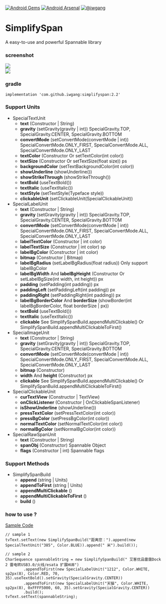 [![Android Gems](http://www.android-gems.com/badge/iwgang/SimplifySpan.svg?branch=master)](http://www.android-gems.com/lib/iwgang/SimplifySpan)
[![Android Arsenal](https://img.shields.io/badge/Android%20Arsenal-SimplifySpan-green.svg?style=true)](http://android-arsenal.com/details/1/2907)
[![@iwgang](https://img.shields.io/badge/weibo-%40iwgang-blue.svg)](http://weibo.com/iwgang)

# SimplifySpan
A easy-to-use and powerful Spannable library

### screenshot
![](https://raw.githubusercontent.com/iwgang/SimplifySpan/master/screenshot/s1.png)   
![](https://raw.githubusercontent.com/iwgang/SimplifySpan/master/screenshot/s3.gif)  

### gradle
    implementation 'com.github.iwgang:simplifyspan:2.2'
    
### Support Units
* SpecialTextUnit
    * **text** (Constructor | String)
    * **gravity** (setGravity(gravity | int)) SpecialGravity.TOP, SpecialGravity.CENTER, SpecialGravity.BOTTOM
    * **convertMode** (setConvertMode(convertMode | int)) SpecialConvertMode.ONLY_FIRST, SpecialConvertMode.ALL, SpecialConvertMode.ONLY_LAST
    * **textColor** (Constructor Or setTextColor(int color))
    * **textSize** (Constructor Or setTextSize(float size)) ps
    * **backgroundColor** (setTextBackgroundColor(int color))
    * **showUnderline** (showUnderline())
    * **showStrikeThrough** (showStrikeThrough())
    * **textBold** (useTextBold())
    * **textItalic** (useTextItalic())
    * **textStyle** (setTextStyle(Typeface style))
    * **clickableUnit** (setClickableUnit(SpecialClickableUnit))
* SpecialLabelUnit
    * **text** (Constructor | String)
    * **gravity** (setGravity(gravity | int)) SpecialGravity.TOP, SpecialGravity.CENTER, SpecialGravity.BOTTOM
    * **convertMode** (setConvertMode(convertMode | int)) SpecialConvertMode.ONLY_FIRST, SpecialConvertMode.ALL, SpecialConvertMode.ONLY_LAST
    * **labelTextColor** (Constructor | int color)
    * **labelTextSize** (Constructor | int color) sp
    * **labelBgColor** (Constructor | int color)
    * **bitmap** (Constructor | Bitmap)
    * **labelBgRadius** (setLabelBgRadius(float radius)) Only support labelBgColor
    * **labelBgWidth** And **labelBgHeight** (Constructor Or setLabelBgSize(int width, int height)) px
    * **padding** (setPadding(int padding)) px
    * **paddingLeft** (setPaddingLeft(int padding)) px
    * **paddingRight** (setPaddingRight(int padding)) px
    * **labelBgBorderColor** And **borderSize** (showBorder(int labelBgBorderColor, float borderSize | px))
    * **textBold** (useTextBold())
    * **textItalic** (useTextItalic())
    * **clickable** See SimplifySpanBuild.appendMultiClickable() Or SimplifySpanBuild.appendMultiClickableToFirst()
* SpecialImageUnit
    * **text** (Constructor | String)
    * **gravity** (setGravity(gravity | int)) SpecialGravity.TOP, SpecialGravity.CENTER, SpecialGravity.BOTTOM
    * **convertMode** (setConvertMode(convertMode | int)) SpecialConvertMode.ONLY_FIRST, SpecialConvertMode.ALL, SpecialConvertMode.ONLY_LAST
    * **bitmap** (Constructor)
    * **width** And **height** (Constructor) px
    * **clickable** See SimplifySpanBuild.appendMultiClickable() Or SimplifySpanBuild.appendMultiClickableToFirst()
* SpecialClickableUnit
    * **curTextView** (Constructor | TextView)
    * **onClickListener** (Constructor | OnClickableSpanListener)
    * **isShowUnderline** (showUnderline())
    * **pressTextColor** (setPressTextColor(int color))
    * **pressBgColor** (setPressBgColor(int color))
    * **normalTextColor** (setNormalTextColor(int color))
    * **normalBgColor** (setNormalBgColor(int color))
* SpecialRawSpanUnit
    * **text** (Constructor | String)
    * **spanObj** (Constructor) Spannable Object
    * **flags** (Constructor | int) Spannable flags
    
### Support Methods
* SimplifySpanBuild
    * **append** (string | Units)
    * **appendToFirst** (string | Units)
    * **appendMultiClickable** ()
    * **appendMultiClickableToFirst** ()
    * **build** ()

### how to use ?
[Sample Code](https://github.com/iwgang/SimplifySpan/blob/master/app/src/main/java/cn/iwgang/simplifyspandemo/MainActivity.java)
```
// sample 1
tvText.setText(new SimplifySpanBuild("距离您：").append(new SpecialTextUnit("385", Color.BLUE)).append(" 米").build());

// sample 2
CharSequence spannableString = new SimplifySpanBuild(" 艾客优品雷霆Dock 2 雷电转USB3.0/火线/esata 扩展HUB")
        .appendToFirst(new SpecialLabelUnit("1212", Color.WHITE, sp2px(8), Color.RED, 70, 35).useTextBold().setGravity(SpecialGravity.CENTER))
        .appendToFirst(new SpecialLabelUnit("天猫", Color.WHITE, sp2px(8), 0xFFFF5000, 60, 35).setGravity(SpecialGravity.CENTER))
        .build();
tvText.setText(spannableString);
```
